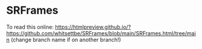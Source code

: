 # SRFrames

To read this online: https://htmlpreview.github.io/?https://github.com/whitsettbe/SRFrames/blob/main/SRFrames.html/tree/main
(change branch name if on another branch!)
